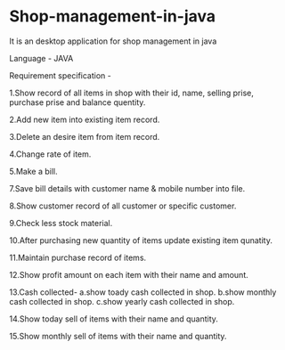 # Shop-management-in-java

It is an desktop application for shop management in java

Language - JAVA


Requirement specification -

1.Show record of all items in shop with their  id, name, selling prise, purchase prise and   balance  quentity.

2.Add new item into existing item record.

3.Delete an desire item from item record.

4.Change rate of item.

5.Make a bill.

7.Save bill details with customer name & mobile
 number into file.

8.Show customer record of all customer or    specific customer.

9.Check less stock material.

10.After purchasing new quantity of items update
 existing item qunatity.

11.Maintain purchase record of items.

12.Show profit amount on each item with their  name and amount.

13.Cash collected- 
       a.show toady cash collected in shop.
       b.show monthly cash collected in shop. 
       c.show yearly cash collected in shop.

14.Show today sell of items with their name  and  quantity.

15.Show monthly sell of items with their name   and  quantity.


